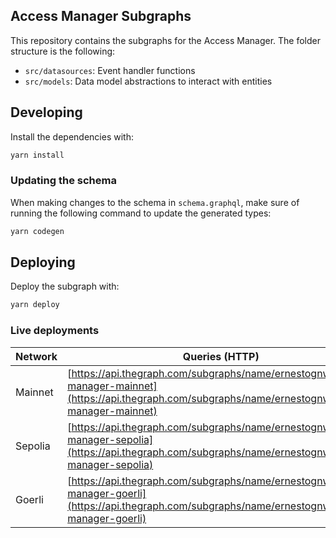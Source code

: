 ## Access Manager Subgraphs

This repository contains the subgraphs for the Access Manager. The folder structure is the following:

- `src/datasources`: Event handler functions
- `src/models`: Data model abstractions to interact with entities

## Developing

Install the dependencies with:

```bash
yarn install
```

### Updating the schema

When making changes to the schema in `schema.graphql`, make sure of running the following command to update the generated types:

```bash
yarn codegen
```

## Deploying

Deploy the subgraph with:

```bash
yarn deploy
```

### Live deployments

| Network | Queries (HTTP)                                                                                                                                                 |
|---------|----------------------------------------------------------------------------------------------------------------------------------------------------------------|
| Mainnet | [https://api.thegraph.com/subgraphs/name/ernestognw/access-manager-mainnet](https://api.thegraph.com/subgraphs/name/ernestognw/access-manager-mainnet)         |
| Sepolia | [https://api.thegraph.com/subgraphs/name/ernestognw/access-manager-sepolia](https://api.thegraph.com/subgraphs/name/ernestognw/access-manager-sepolia)         |
| Goerli | [https://api.thegraph.com/subgraphs/name/ernestognw/access-manager-goerli](https://api.thegraph.com/subgraphs/name/ernestognw/access-manager-goerli)            |
